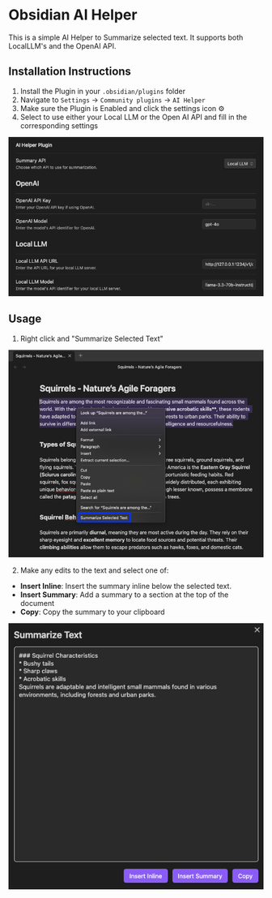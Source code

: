 # Obsidian AI Helper

This is a simple AI Helper to Summarize selected text.  It supports both LocalLLM's and the OpenAI API.

## Installation Instructions

1. Install the Plugin in your `.obsidian/plugins` folder
2. Navigate to `Settings` -> `Community plugins` -> `AI Helper`
3. Make sure the Plugin is Enabled and click the settings icon ⚙️
4. Select to use either your Local LLM or the Open AI API and fill in the corresponding settings

![settings](img/settings.png)

## Usage

1. Right click and "Summarize Selected Text"

![right click menu](img/rightclick.png)

2. Make any edits to the text and select one of:
  * **Insert Inline**: Insert the summary inline below the selected text.
  * **Insert Summary**: Add a summary to a section at the top of the document
  * **Copy**: Copy the summary to your clipboard

![modal](img/modal.png)
